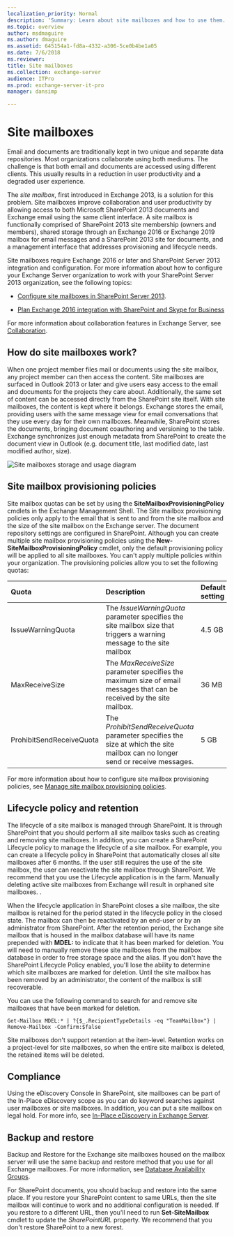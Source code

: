 ```yaml
---
localization_priority: Normal
description: 'Summary: Learn about site mailboxes and how to use them.'
ms.topic: overview
author: msdmaguire
ms.author: dmaguire
ms.assetid: 645154a1-fd8a-4332-a306-5ce0b4be1a05
ms.date: 7/6/2018
ms.reviewer: 
title: Site mailboxes
ms.collection: exchange-server
audience: ITPro
ms.prod: exchange-server-it-pro
manager: dansimp

---
```


# Site mailboxes

Email and documents are traditionally kept in two unique and separate data repositories. Most organizations collaborate using both mediums. The challenge is that both email and documents are accessed using different clients. This usually results in a reduction in user productivity and a degraded user experience.

The *site mailbox*, first introduced in Exchange 2013, is a solution for this problem. Site mailboxes improve collaboration and user productivity by allowing access to both Microsoft SharePoint 2013 documents and Exchange email using the same client interface. A site mailbox is functionally comprised of SharePoint 2013 site membership (owners and members), shared storage through an Exchange 2016 or Exchange 2019 mailbox for email messages and a SharePoint 2013 site for documents, and a management interface that addresses provisioning and lifecycle needs.

Site mailboxes require Exchange 2016 or later and SharePoint Server 2013 integration and configuration. For more information about how to configure your Exchange Server organization to work with your SharePoint Server 2013 organization, see the following topics:

- [Configure site mailboxes in SharePoint Server 2013](https://go.microsoft.com/fwlink/p/?LinkId=258264).

- [Plan Exchange 2016 integration with SharePoint and Skype for Business](../plan-and-deploy/integration-with-sharepoint-and-skype/integration-with-sharepoint-and-skype.md)

For more information about collaboration features in Exchange Server, see [Collaboration](collaboration.md).

## How do site mailboxes work?
<a name="howwork"> </a>

When one project member files mail or documents using the site mailbox, any project member can then access the content. Site mailboxes are surfaced in Outlook 2013 or later and give users easy access to the email and documents for the projects they care about. Additionally, the same set of content can be accessed directly from the SharePoint site itself. With site mailboxes, the content is kept where it belongs. Exchange stores the email, providing users with the same message view for email conversations that they use every day for their own mailboxes. Meanwhile, SharePoint stores the documents, bringing document coauthoring and versioning to the table. Exchange synchronizes just enough metadata from SharePoint to create the document view in Outlook (e.g. document title, last modified date, last modified author, size).

![Site mailboxes storage and usage diagram](../media/ITPro_SiteMailbox_DataFlow.png)

## Site mailbox provisioning policies
<a name="policies"> </a>

Site mailbox quotas can be set by using the **SiteMailboxProvisioningPolicy** cmdlets in the Exchange Management Shell. The Site mailbox provisioning policies only apply to the email that is sent to and from the site mailbox and the size of the site mailbox on the Exchange server. The document repository settings are configured in SharePoint. Although you can create multiple site mailbox provisioning policies using the **New-SiteMailboxProvisioningPolicy** cmdlet, only the default provisioning policy will be applied to all site mailboxes. You can't apply multiple policies within your organization. The provisioning policies allow you to set the following quotas:

|**Quota**|**Description**|**Default setting**|
|:-----|:-----|:-----|
|IssueWarningQuota|The _IssueWarningQuota_ parameter specifies the site mailbox size that triggers a warning message to the site mailbox|4.5 GB|
|MaxReceiveSize|The _MaxReceiveSize_ parameter specifies the maximum size of email messages that can be received by the site mailbox.|36 MB|
|ProhibitSendReceiveQuota|The _ProhibitSendReceiveQuota_ parameter specifies the size at which the site mailbox can no longer send or receive messages.|5 GB|

For more information about how to configure site mailbox provisioning policies, see [Manage site mailbox provisioning policies](http://technet.microsoft.com/library/2f160d1a-a031-461f-8d29-c9cd49ca1645.aspx).

## Lifecycle policy and retention
<a name="policies"> </a>

The lifecycle of a site mailbox is managed through SharePoint. It is through SharePoint that you should perform all site mailbox tasks such as creating and removing site mailboxes. In addition, you can create a SharePoint Lifecycle policy to manage the lifecycle of a site mailbox. For example, you can create a lifecycle policy in SharePoint that automatically closes all site mailboxes after 6 months. If the user still requires the use of the site mailbox, the user can reactivate the site mailbox through SharePoint. We recommend that you use the Lifecycle application is in the farm. Manually deleting active site mailboxes from Exchange will result in orphaned site mailboxes. .

When the lifecycle application in SharePoint closes a site mailbox, the site mailbox is retained for the period stated in the lifecycle policy in the closed state. The mailbox can then be reactivated by an end-user or by an administrator from SharePoint. After the retention period, the Exchange site mailbox that is housed in the mailbox database will have its name prepended with **MDEL:** to indicate that it has been marked for deletion. You will need to manually remove these site mailboxes from the mailbox database in order to free storage space and the alias. If you don't have the SharePoint Lifecycle Policy enabled, you'll lose the ability to determine which site mailboxes are marked for deletion. Until the site mailbox has been removed by an administrator, the content of the mailbox is still recoverable.

You can use the following command to search for and remove site mailboxes that have been marked for deletion.

```
Get-Mailbox MDEL:* | ?{$_.RecipientTypeDetails -eq "TeamMailbox"} | Remove-Mailbox -Confirm:$false
```

Site mailboxes don't support retention at the item-level. Retention works on a project-level for site mailboxes, so when the entire site mailbox is deleted, the retained items will be deleted.

## Compliance
<a name="policies"> </a>

Using the eDiscovery Console in SharePoint, site mailboxes can be part of the In-Place eDiscovery scope as you can do keyword searches against user mailboxes or site mailboxes. In addition, you can put a site mailbox on legal hold. For more info, see [In-Place eDiscovery in Exchange Server](../policy-and-compliance/ediscovery/ediscovery.md).

## Backup and restore
<a name="policies"> </a>

Backup and Restore for the Exchange site mailboxes housed on the mailbox server will use the same backup and restore method that you use for all Exchange mailboxes. For more information, see [Database Availability Groups](http://technet.microsoft.com/library/ab9b88ce-2f44-4334-96ad-a666b95888a0.aspx).

For SharePoint documents, you should backup and restore into the same place. If you restore your SharePoint content to same URLs, then the site mailbox will continue to work and no additional configuration is needed. If you restore to a different URL, then you'll need to run **Set-SiteMailbox** cmdlet to update the _SharePointURL_ property. We recommend that you don't restore SharePoint to a new forest.
